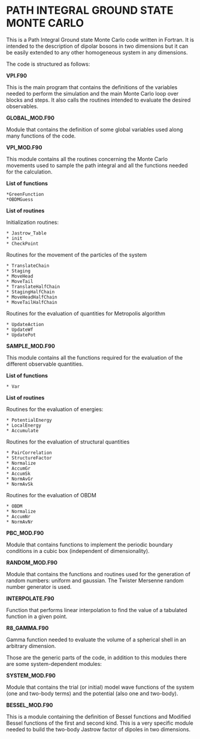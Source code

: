 # PATH INTEGRAL GROUND STATE MONTE CARLO

This is a Path Integral Ground state Monte Carlo code written in Fortran. It is intended to the description of dipolar 
bosons in two dimensions but it can be easily extended to any other homogeneous system in any dimensions.

The code is structured as follows:

**VPI.F90**

This is the main program that contains the definitions of the variables needed to perform the simulation and the main 
Monte Carlo loop over blocks and steps. It also calls the routines intended to evaluate the desired observables.

**GLOBAL_MOD.F90**

Module that contains the definition of some global variables used along many functions of the code.

**VPI_MOD.F90**

This module contains all the routines concerning the Monte Carlo movements used to sample the path integral and all the
functions needed for the calculation. 

**List of functions**
  
    *GreenFunction
    *OBDMGuess

**List of routines**

  Initialization routines:

    * Jastrow_Table
    * init
    * CheckPoint
  
  Routines for the movement of the particles of the system

    * TranslateChain
    * Staging
    * MoveHead
    * MoveTail
    * TranslateHalfChain
    * StagingHalfChain
    * MoveHeadHalfChain
    * MoveTailHalfChain

  Routines for the evaluation of quantities for Metropolis algorithm

    * UpdateAction
    * UpdateWf
    * UpdatePot

**SAMPLE_MOD.F90**

This module contains all the functions required for the evaluation of the different observable quantities.

**List of functions**
    
    * Var

**List of routines**

  Routines for the evaluation of energies:

    * PotentialEnergy
    * LocalEnergy
    * Accumulate

  Routines for the evaluation of structural quantities

    * PairCorrelation
    * StructureFactor
    * Normalize
    * AccumGr
    * AccumSk
    * NormAvGr
    * NormAvSk

  Routines for the evaluation of OBDM
 
    * OBDM
    * Normalize
    * AccumNr
    * NormAvNr 

**PBC_MOD.F90**

Module that contains functions to implement the periodic boundary conditions in a cubic box (independent of 
dimensionality).

**RANDOM_MOD.F90**

Module that contains the functions and routines used for the generation of random numbers: uniform and gaussian. The 
Twister Mersenne random number generator is used. 

**INTERPOLATE.F90**

Function that performs linear interpolation to find the value of a tabulated function in a given point.

**R8_GAMMA.F90**

Gamma function needed to evaluate the volume of a spherical shell in an arbitrary dimension.

Those are the generic parts of the code, in addition to this modules there are some system-dependent modules:

**SYSTEM_MOD.F90**

Module that contains the trial (or initial) model wave functions of the system (one and two-body terms) and the
potential (also one and two-body).

**BESSEL_MOD.F90**

This is a module containing the definition of Bessel functions and Modified Bessel functions of the first and second 
kind. This is a very specific module needed to build the two-body Jastrow factor of dipoles in two dimensions.

